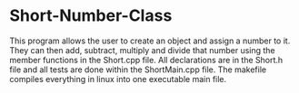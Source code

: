 # Short-Number-Class

This program allows the user to create an object and assign a number to it. They can then add, subtract, multiply and divide that number using the member functions in the Short.cpp file.  All declarations are in the Short.h file and all tests are done within the ShortMain.cpp file.  The makefile compiles everything in linux into one executable main file.
